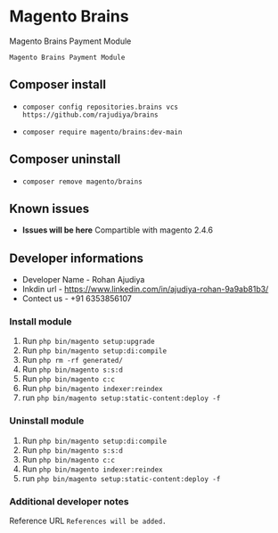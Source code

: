 # Magento Brains

Magento Brains Payment Module 

`Magento Brains Payment Module`

## Composer install

- `composer config repositories.brains vcs https://github.com/rajudiya/brains`

- `composer require magento/brains:dev-main`

## Composer uninstall

- `composer remove magento/brains`

## Known issues

- **Issues will be here**
  Compartible with magento 2.4.6

## Developer informations
- Developer Name - Rohan Ajudiya
- Inkdin url     - https://www.linkedin.com/in/ajudiya-rohan-9a9ab81b3/
- Contect us     - +91 6353856107

### Install module

1. Run `php bin/magento setup:upgrade`
2. Run `php bin/magento setup:di:compile`
3. Run `php rm -rf generated/`
3. Run `php bin/magento s:s:d`
4. Run `php bin/magento c:c`
6. Run `php bin/magento indexer:reindex`
7. run `php bin/magento setup:static-content:deploy -f`

### Uninstall module
1. Run `php bin/magento setup:di:compile`
2. Run `php bin/magento s:s:d`
3. Run `php bin/magento c:c`
4. Run `php bin/magento indexer:reindex`
5. run `php bin/magento setup:static-content:deploy -f`

### Additional developer notes
Reference URL `References will be added.`
